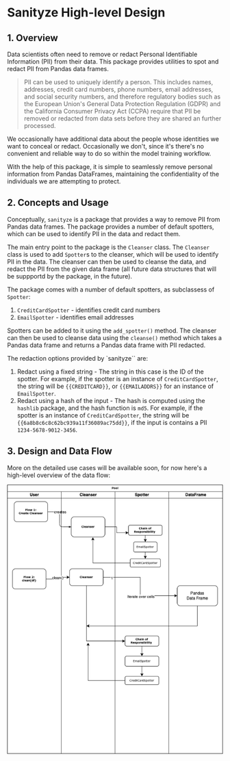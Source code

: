 # Sanityze High-level Design

## 1. Overview
Data scientists often need to remove or redact Personal Identifiable Information (PII) from their data. This package provides utilities to spot and redact PII from Pandas data frames. 

>PII can be used to uniquely identify a person. This includes names, addresses, credit card numbers, phone numbers, email addresses, and social security numbers, and therefore regulatory bodies such as the European Union's General Data Protection Regulation (GDPR) and the California Consumer Privacy Act (CCPA) require that PII be removed or redacted from data sets before they are shared an further processed.

We occasionally have additional data about the people whose identities we want to conceal or redact. Occasionally we don't, since it's there's no convenient and reliable way to do so within the model training workflow. 

With the help of this package, it is simple to seamlessly remove personal information from Pandas DataFrames, maintaining the confidentiality of the individuals we are attempting to protect.


## 2. Concepts and Usage
Conceptually, `sanityze` is a package that provides a way to remove PII from Pandas data frames. The package provides a number of default spotters, which can be used to identify PII in the data and redact them. 

The main entry point to the package is the `Cleanser` class. The `Cleanser` class is used to add `Spotter`s to the cleanser, which will be used to identify PII in the data. The cleanser can then be used to cleanse the data, and redact the PII from the given data frame (all future data structures that will be suppportd by the package, in the future).


The package comes with a number of default spotters, as subclassess of `Spotter`:
1. `CreditCardSpotter` - identifies credit card numbers
2. `EmailSpotter` - identifies email addresses

Spotters can be added to it using the `add_spotter()` method. The cleanser can then be used to cleanse data using the `cleanse()` method which takes a Pandas data frame and returns a Pandas data frame with PII redacted.

The redaction options provided by `sanityze`` are:
1. Redact using a fixed string - The string in this case is the ID of the spotter. For example, if the spotter is an instance of `CreditCardSpotter`, the string will be `{{CREDITCARD}}`, or `{{EMAILADDRS}}` for an instance of `EmailSpotter`.
2. Redact using a hash of the input - The hash is computed using the `hashlib` package, and the hash function is `md5`. For example, if the spotter is an instance of `CreditCardSpotter`, the string will be `{{6a8b8c6c8c62bc939a11f36089ac75dd}}`, if the input is contains a PII `1234-5678-9012-3456`.

## 3. Design and Data Flow

More on the detailed use cases will be available soon, for now here's a high-level overview of the data flow:

![](diagram_1.png)